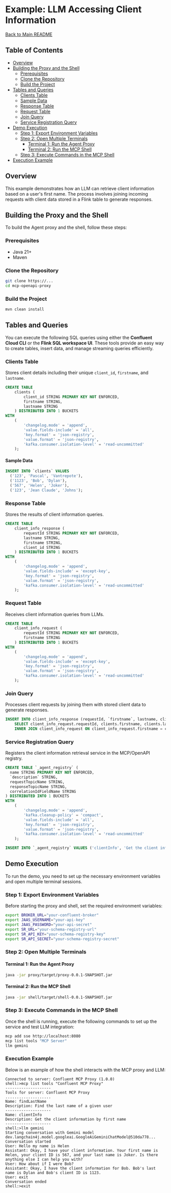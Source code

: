 # Example: LLM Accessing Client Information

[Back to Main README](../README.md)

## Table of Contents
- [Overview](#overview)
- [Building the Proxy and the Shell](#building-the-proxy-and-the-shell)
    - [Prerequisites](#prerequisites)
    - [Clone the Repository](#clone-the-repository)
    - [Build the Project](#build-the-project)
- [Tables and Queries](#tables-and-queries)
    - [Clients Table](#clients-table)
    - [Sample Data](#sample-data)
    - [Response Table](#response-table)
    - [Request Table](#request-table)
    - [Join Query](#join-query)
    - [Service Registration Query](#service-registration-query)
- [Demo Execution](#demo-execution)
    - [Step 1: Export Environment Variables](#step-1-export-environment-variables)
    - [Step 2: Open Multiple Terminals](#step-2-open-multiple-terminals)
        - [Terminal 1: Run the Agent Proxy](#terminal-1-run-the-mcpopenapi-proxy)
        - [Terminal 2: Run the MCP Shell](#terminal-2-run-the-mcp-shell)
    - [Step 3: Execute Commands in the MCP Shell](#step-3-execute-commands-in-the-mcp-shell)
- [Execution Example](#execution-example)

## Overview
This example demonstrates how an LLM can retrieve client information based on a user's first name. The process involves joining incoming requests with client data stored in a Flink table to generate responses.

## Building the Proxy and the Shell
To build the Agent proxy and the shell, follow these steps:

### Prerequisites
- Java 21+
- Maven

### Clone the Repository
```sh
git clone https://...
cd mcp-openapi-proxy
```

### Build the Project
```sh
mvn clean install
```

## Tables and Queries

You can execute the following SQL queries using either the **Confluent Cloud CLI** or the **Flink SQL workspace UI**. These tools provide an easy way to create tables, insert data, and manage streaming queries efficiently.

### Clients Table
Stores client details including their unique `client_id`, `firstname`, and `lastname`.

```sql
CREATE TABLE
    clients (
        client_id STRING PRIMARY KEY NOT ENFORCED,
        firstname STRING,
        lastname STRING
    ) DISTRIBUTED INTO 1 BUCKETS
WITH
    (
        'changelog.mode' = 'append',
        'value.fields-include' = 'all',
        'key.format' = 'json-registry',
        'value.format' = 'json-registry',
        'kafka.consumer.isolation-level' = 'read-uncommitted'
    );
```

#### Sample Data
```sql
INSERT INTO `clients` VALUES 
  ('123', 'Pascal', 'Vantrepote'),
  ('1123', 'Bob', 'Dylan'),
  ('567', 'Helen', 'Joker'),
  ('123', 'Jean Claude', 'Johns');
```

### Response Table
Stores the results of client information queries.

```sql
CREATE TABLE
    client_info_response (
        requestId STRING PRIMARY KEY NOT ENFORCED,
        lastname STRING,
        firstname STRING,
        client_id STRING
    ) DISTRIBUTED INTO 1 BUCKETS
WITH
    (
        'changelog.mode' = 'append',
        'value.fields-include' = 'except-key',
        'key.format' = 'json-registry',
        'value.format' = 'json-registry',
        'kafka.consumer.isolation-level' = 'read-uncommitted'
    );
```

### Request Table
Receives client information queries from LLMs.

```sql
CREATE TABLE
    client_info_request (
        requestId STRING PRIMARY KEY NOT ENFORCED,
        firstname STRING
    ) DISTRIBUTED INTO 1 BUCKETS
WITH
    (
        'changelog.mode' = 'append',
        'value.fields-include' = 'except-key',
        'key.format' = 'json-registry',
        'value.format' = 'json-registry',
        'kafka.consumer.isolation-level' = 'read-uncommitted'
    );
```

### Join Query
Processes client requests by joining them with stored client data to generate responses.

```sql
INSERT INTO client_info_response (requestId, `firstname`, lastname, client_id)
    SELECT client_info_request.requestId, clients.firstname, clients.lastname, clients.client_id FROM clients
    INNER JOIN client_info_request ON client_info_request.firstname = clients.firstname;
``` 

### Service Registration Query
Registers the client information retrieval service in the MCP/OpenAPI registry.

```sql
CREATE TABLE `_agent_registry` (
  name STRING PRIMARY KEY NOT ENFORCED,
  `description` STRING,
  requestTopicName STRING,
  responseTopicName STRING,
  correlationIdFieldName STRING
) DISTRIBUTED INTO 1 BUCKETS
WITH
    (
        'changelog.mode' = 'append',
        'kafka.cleanup-policy' = 'compact',
        'value.fields-include' = 'all',
        'key.format' = 'json-registry',
        'value.format' = 'json-registry',
        'kafka.consumer.isolation-level' = 'read-uncommitted'
    );
```

```sql
INSERT INTO `_agent_registry` VALUES ('clientInfo', 'Get the client information by first name', 'client_info_request', 'client_info_response', 'requestId');
```

## Demo Execution
To run the demo, you need to set up the necessary environment variables and open multiple terminal sessions.

### Step 1: Export Environment Variables
Before starting the proxy and shell, set the required environment variables:
```sh
export BROKER_URL="your-confluent-broker"
export JAAS_USERNAME="your-api-key"
export JAAS_PASSWORD="your-api-secret"
export SR_URL="your-schema-registry-url"
export SR_API_KEY="your-schema-registry-key"
export SR_API_SECRET="your-schema-registry-secret"
```

### Step 2: Open Multiple Terminals
#### Terminal 1: Run the Agent Proxy
```sh
java -jar proxy/target/proxy-0.0.1-SNAPSHOT.jar
```

#### Terminal 2: Run the MCP Shell
```sh
java -jar shell/target/shell-0.0.1-SNAPSHOT.jar
```

### Step 3: Execute Commands in the MCP Shell
Once the shell is running, execute the following commands to set up the service and test LLM integration:
```sh
mcp add sse http://localhost:8080
mcp list tools "MCP Server"
llm gemini
```
### Execution Example
Below is an example of how the shell interacts with the MCP proxy and LLM:

```
Connected to server: Confluent MCP Proxy (1.0.0)
shell:>mcp list tools "Confluent MCP Proxy"
--------------------
Tools for server: Confluent MCP Proxy
....................
Name: findLastName
Description: Find the last name of a given user
--------------------
Name: clientInfo
Description: Get the client information by first name
--------------------
shell:>llm gemini
Starting conversation with Gemini model dev.langchain4j.model.googleai.GoogleAiGeminiChatModel@510da778...
Conversation started
User: Hello my name is Helen
Assistant: Okay, I have your client information. Your first name is Helen, your client ID is 567, and your last name is Joker. Is there anything else I can help you with?
User: How about if I were Bob?
Assistant: Okay, I have the client information for Bob. Bob's last name is Dylan and Bob's client ID is 1123.
User: exit
Conversation ended
shell:>exit
```
